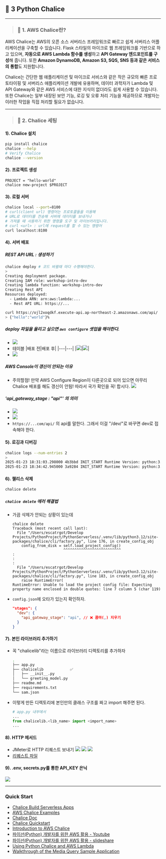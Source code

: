 ## 🍷 3  Python Chalice

---

> ### 📄 1. AWS Chalice란?
AWS Chalice는 AWS의 오픈 소스 서버리스 프레임워크로 빠르고 쉽게 서버리스 어플리케이션을 구축할 수 있습니다. Flask 스타일의 마이크로 웹 프레임워크를 기반으로 하고 있으며, **자동으로 AWS Lambda 함수를 생성**하고 **API Gateway 엔드포인트를 구성**해 줍니다. 또한 **Amazon DynamoDB, Amazon S3, SQS, SNS 등과 같은 서비스의 통합**도 지원합니다.

Chalice는 간단한 웹 애플리케이션 및 마이크로 서비스와 같은 작은 규모의 빠른 프로토타이핑 및 서버리스 애플리케이션 개발에 유용하며, 데이터 과학자가 Lambda 및 API Gateway와 같은 AWS 서비스에 대한 지식이 없더라도 쉽게 사용할 수 있습니다. 또한 Chalice는 일부 내장된 보안 기능, 로깅 및 오류 처리 기능을 제공하므로 개발자는 이러한 작업을 직접 처리할 필요가 없습니다.

---

> ### 📄 2. Chalice 세팅
#### 1). Chalice 설치
```bash
pip install chalice
chalice --help
# Verify Chalice
chalice --version
```

#### 2). 프로젝트 생성
```shell
PROJECT = "hello-world"
chalice new-project $PROJECT
```

#### 3). 로컬 서버 
```bash
chalice local --port=8100
# curl(client url) 명령어는 프로토콜들을 이용해 
# URL로 데이터를 전송해 서버에 데이터를 보내거나 
# 가져올 때 사용하기 위한 명령줄 도구 및 라이브러리입니다.
# curl <url> : url에 request를 할 수 있는 명령어
curl localhost:8100
```

#### 4). 서버 배포

##### REST API URL : 생성하기

```bash
chalice deploy # 코드 바뀔때 마다 수행해야한다.
> 
Creating deployment package.
Creating IAM role: workshop-intro-dev
Creating lambda function: workshop-intro-dev
Creating Rest API
Resources deployed:
  - Lambda ARN: arn:aws:lambda:...  
  - Rest API URL: https://...

curl https://ojl2xoqdkf.execute-api.ap-northeast-2.amazonaws.com/api/
> {"hello":"world"}%    
```

##### deploy 파일을 올리고 싶으면 `aws configure` 셋업을 해야한다.
* ![](image/2025-01-24-22-25-14.png)
* 테이블
  |배포 전|배포 후|
  |---|---|
  |![](image/2025-01-24-22-41-03.png)|![](image/2025-01-24-22-34-52.png)|
* ![](image/2025-01-25-01-33-23.png)

##### AWS Console이 갱신이 안되는 이유
* 주의할점! 만약 AWS Configure Region이 다른곳으로 되어 있으면
아무리 Chalice 배포를 해도 갱신이 안됨! 따라서 국가 확인을 꼭! 합시다.
  ![](image/2025-01-24-22-13-11.png)


##### 'api_gateway_stage : "api"' 의  의미
* ![](image/2025-01-24-22-26-07.png)
* ![](image/2025-01-24-22-26-32.png)
* `https://...com/api/` 의 api를 말한다. 그래서 이걸 "/dev/"로 바꾸면 dev로 접속해야 한다.

#### 5). 로깅과 디버깅
```bash
chalice logs --num-entries 2
> 
2025-01-23 18:31:03.298000 4b3bbd INIT_START Runtime Version: python:3.12.v38   Runtime Version ARN: arn:aws:...
2025-01-23 18:34:42.945000 3a9284 INIT_START Runtime Version: python:3.12.v38   Runtime Version ARN: arn:aws:...
```

#### 6). 챌리스 삭제
```bash
chalice delete
```

##### `chalice delete` 에러 해결법
* 가끔 삭제가 안되는 상황이 있는데
  ```
  chalice delete
  Traceback (most recent call last):
    File "/Users/escatrgot/Develop Projects/PythonProject/PythonServerless/.venv/lib/python3.12/site-packages/chalice/cli/factory.py", line 176, in create_config_obj
      config_from_disk = self.load_project_config()
                         ^^^^^^^^^^^^^^^^^^^^^^^^^^
  :
  :
  :
    File "/Users/escatrgot/Develop Projects/PythonProject/PythonServerless/.venv/lib/python3.12/site-packages/chalice/cli/factory.py", line 183, in create_config_obj
      raise RuntimeError(
  RuntimeError: Unable to load the project config file: Expecting property name enclosed in double quotes: line 7 column 5 (char 119)
  ```
* `config.json`에 오타가 있는지 확인하자.
  ```json
  "stages": {
    "dev": {
      "api_gateway_stage": "api", // ❌ 콤마(,) 지우기
    } 
  }
  ```

#### 7). 본인 라이브러리 추가하기
* 꼭 "chalicelib"라는 이름으로 라이브러리 디렉토리를 추가하자
  ```bash
  .
  ├── app.py
  ├── chalicelib            ✅
  │   ├── __init__.py
  │   └── greeting_model.py
  ├── readme.md
  ├── requirements.txt
  └── sam.json
  ```
* 이렇게 만든 디렉토리에 본인만의 클래스 구조를 짜고 
  import 해주면 된다.
  ```py
  # app.py 내부에서 
  ...
  from chalicelib.<lib_name> import <import_name>
  ...
  ```

#### 8). HTTP 메서드
* JMeter로 HTTP 리퀘스트 보내기
  ![](image/2025-01-26-01-39-09.png)
  ![](image/2025-01-26-01-38-59.png)
  ![](image/2025-01-26-01-41-16.png)
* [리퀘스트 파일](./JMeter/Chalice%20HTTP%20Method%20Request%20Test%20Plan.jmx)

#### 9). .env, secrets.py를 통한 API_KEY 은닉
![](image/2025-01-26-02-01-15.png)

---

### Quick Start

* [Chalice Build Serverless Apps](https://www.youtube.com/watch?v=3BtVE7-N3ig&t=1s)
* [AWS Chalice Examples](https://github.com/daekeun-ml/aws-chalice-examples/tree/main)
* [Chalice Doc](https://aws.github.io/chalice/)
* [Chalice Quickstart](https://aws.github.io/chalice/quickstart.html)
* [Introduction to AWS Chalice](https://chalice-workshop.readthedocs.io/en/latest/todo-app/part1/00-intro-chalice.html)
* [파이선(Python) 개발자를 위한 AWS 활용 - Youtube ](https://www.youtube.com/watch?v=0rkRvEr9RMk)
* [파이선(Python) 개발자를 위한 AWS 활용 - slideshare](https://www.slideshare.net/awskorea/recap2016-1pythononaws)
* [Using Python Chalice and AWS Lambda](https://www.youtube.com/watch?v=r60-90Stb2o&list=PLIMQzWccmG7b_jT32v7hA-SzrzjnjXqEl&index=53)
* [Walkthrough of the Media Query Sample Application](https://www.youtube.com/watch?v=UCZXJpI1dKw&t=278s)